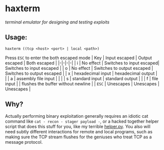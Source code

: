 # haxterm
_terminal emulator for designing and testing exploits_

## Usage:
`haxterm ((tcp <host> <port> | local <path>)`

Press `ESC` to enter the both escaped mode
| Key | Input escaped | Output escaped | Both escaped |
|-|-|-|-|
| i | No effect | Switches to input escaped| Switches to input escaped |
| o | No effect |  Switches to output escaped | Switches to output escaped |
| x | hexadecimal input | hexadecimal output | |
| a | assembly file input | | |
| s | standard input | standard output |  |
| f | file input | | flushes the buffer without newline |
| `ESC` | Unescapes | Unescapes | Unescapes |


## Why?
Actually performing binary exploitation generally requires an idiotic cat command like `cat - recon - stager payload -`, or a hacked together helper script that does this stuff for you, like my terrible [helper.py](https://github.com/Cyclic3/smashing.js/blob/master/helper.py). You also will need subtly different interactions for remote and local programs, such as making sure the TCP stream flushes for the geniuses who treat TCP as a message protocol.
